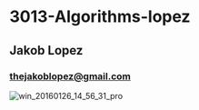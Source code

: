 # 3013-Algorithms-lopez
## **Jakob Lopez**


### thejakoblopez@gmail.com
![win_20160126_14_56_31_pro](https://user-images.githubusercontent.com/25237528/35020045-b56d09aa-faef-11e7-8ab7-d28e5729ca6b.jpg)
